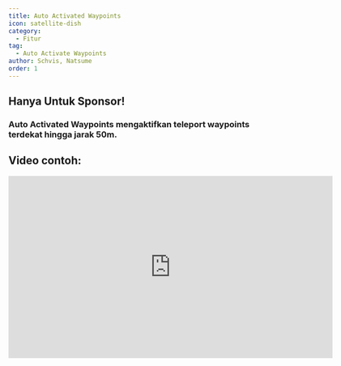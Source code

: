 ```yaml
---
title: Auto Activated Waypoints
icon: satellite-dish
category:
  - Fitur
tag:
  - Auto Activate Waypoints
author: Schvis, Natsume
order: 1
---
```

## Hanya Untuk Sponsor!
### Auto Activated Waypoints mengaktifkan teleport waypoints terdekat hingga jarak 50m.

## Video contoh:

<iframe width="640" height="360" src="https://www.youtube.com/embed/qstBErr9mJ0?list=PL5eI1Tb64p56g27qfYk7VuFTz4FK6YrKa" title="Korepi - AutoActivateTP (Sponsor)" frameborder="0" allow="accelerometer; autoplay; clipboard-write; encrypted-media; gyroscope; picture-in-picture; web-share" allowfullscreen></iframe>